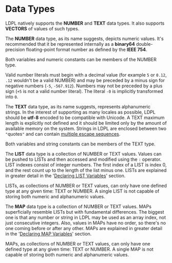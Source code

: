 # Data Types

LDPL natively supports the **NUMBER** and **TEXT** data types. It also supports **VECTORS** of values of such types.

The **NUMBER** data type, as its name suggests, depicts numeric values. It's recommended that it be represented internally as a **binary64** double-precision floating-point format number as defined by the **IEEE 754**.

Both variables and numeric constants can be members of the NUMBER type.

Valid number literals must begin with a decimal value \(for example `5` or `0.12`, `.12` wouldn't be a valid NUMBER\) and may be preceded by a minus sign for negative numbers \(`-5`, `-567.912`\). Numbers may not be preceded by a plus sign \(`+5` is not a valid number literal\). The literal `-0` is implicitly transformed into `0`.

The **TEXT** data type, as its name suggests, represents alphanumeric strings. In the interest of supporting as many locales as possible, LDPL should be **utf-8** encoded to be compatible with Unicode. A TEXT maximum length is explicitly not defined and it should be limited only by the amount of available memory on the system. Strings in LDPL are enclosed between two `"`quotes`"` and can contain [multiple escape sequences](https://ldpl.lartu.net/reference/#esc).

Both variables and string constants can be members of the TEXT type.

The **LIST** data type is a collection of NUMBER or TEXT values. Values can be pushed to LISTs and then accessed and modified using the `:` operator. LIST indexes consist of integer numbers. The first index of a LIST is index 0, and the rest count up to the length of the list minus one. LISTs are explained in greater detail in the '[Declaring LIST Variables](../../variables-in-ldpl/declaring-list-variables.md)' section.

LISTs, as collections of NUMBER or TEXT values, can only have one defined type at any given time: TEXT or NUMBER. A single LIST is not capable of storing both numeric and alphanumeric values.

The **MAP** data type is a collection of NUMBER or TEXT values. MAPs superficially resemble LISTs but with fundamental differences. The biggest one is that any number or string in LDPL may be used as an array index, not just consecutive integers. Also, values in MAPs have no order, so there's no one coming before or after any other. MAPs are explained in greater detail in the '[Declaring MAP Variables](../../variables-in-ldpl/usage-of-vectors.md)' section.

MAPs, as collections of NUMBER or TEXT values, can only have one defined type at any given time: TEXT or NUMBER. A single MAP is not capable of storing both numeric and alphanumeric values.


